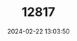 ---
title: "12817"
category: "Marmosops cracens"
draft: false
date: 2024-02-22 13:03:50
languages:
  French: ["Opossum-souris menu"]
  English: ["Slim-faced Slender Mouse Opossum"]
---
